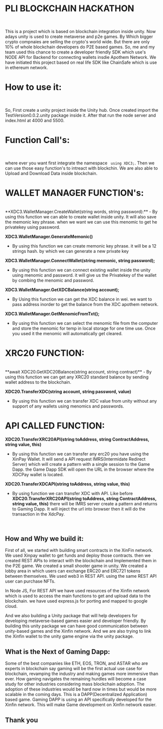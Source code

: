 # PLI BLOCKCHAIN HACKATHON
<br>

This is a project which is based on blockchain integration inside unity. Now adays unity is used to create metaverse and p2e games. By Which bigger crypto compnaies are selling the crypto's world wide. But there are only 10% of whole blockchain developers do P2E based games. So, me and my team used this chance to create a developer friendly SDK which use's NODE API for Backend for connecting wallets insdie Apothem Network. We have initiated this project based on real life SDK like ChainSafe which is use in ethereum network.

# How to use it:
<br>

So, First create a unity project inside the Unity hub. Once created import the TestVersion0.0.2.unity package inside it. After that run the node server and index.html at 4000 and 5500.


# Function Call's:
<br>

where ever you want first integrate the namespace ``` using XDC3;```. Then we can use those easy function's to intreact with blockchin. We are also able to Upload and Download Data inside blockchain.

# WALLET MANAGER FUNCTION's:
<br>
**XDC3.WalletManager.CreateWallet(string words, string password):**
  - By using this function we can able to create wallet inside unity. It will also save the memonic key phrase. when we want we can use this menomic to get he privatekey using password.


**XDC3.WalletManager.GenerateMemonic()**
  - By using this function we can create memonic key phrase. it will be a 12 strings hash. by which we can generate a new private key


**XDC3.WalletManager.ConnectWallet(string memonic, string password);**
  - By using this function we can connect existing wallet inside the unity using menomic and password. it will give us the Privatekey of the wallet by combing the menomic and password.

**XDC3.WalletManager.GetXDCBalance(string account);**

  - By Using this function we can get the XDC balance in wei. we want to pass address inorder to get the balance from the XDC apothem network.

**XDC3.WalletManager.GetMenomicFromTxt();**

  - By using this function we can select the menomic file from the computer and store the menomic for temp in local storage for one time use. Once you used it the menomic will automatically get cleared.


# XRC20 FUNCTION:
<br>
**await XDC20.GetXDC20Balance(string account, string contract)**
  - By using this function we can get any XRC20 standard balance by sending wallet address to the blockchain.

**XDC20.TransferXDC(string account, string password, value)**
  - By using this function we can transfer XDC value from unity without any support of any wallets using menomics and passwords.


# API CALLED FUNCTION:

**XDC20.TransferXRC20API(string toAddress, string ContractAddress, string value, this)**
  - By using this function we can transfer any erc20 you have using the XinPay Wallet. It will send a API request IMRS(Intermidate Redirect Server) which will create a pattern with a single session to the Game Dapp. the Game Dapp SDK will open the URL in the browser where the XDCPay wallet is located.

**XDC20.TransferXDCAPI(string toAddress, string value, this)**
  - By using function we can transfer XDC with API. Like before **XDC20.TransferXRC20API(string toAddress, string ContractAddress, string value, this)** there will be IMRS server create a pattern and returns to Gaming Dapp. It will inject the url into browser then it will do the transaction in the XdcPay.

<br>

## How and Why we build it:

First of all, we started with building smart contracts in the XinFin network. We used Xinpay wallet to get funds and deploy those contracts. then we created REST APIs to interact with the blockchain and Implemented them in the P2E game. We created a small shooter game in unity. We created a lobby area in which users can exchange ERC20 and ERC721 tokens between themselves. We used web3 in REST API. using the same REST API user can purchase NFTs.

In Node JS, For REST API we have used resources of the Xinfin network which is used to access the main functions to get and upload data to the blockchain. we have used express.js for porting and mapped to google cloud.

And we also building a Unity package that will help developers for developing metaverse-based games easier and developer friendly. By building this unity package we can have good communication between unity-based games and the Xinfin network. And we are also trying to link the Xinfin wallet to the unity game engine via the unity package.

## What is the Next of Gaming Dapp:

Some of the best companies like ETH, EOS, TRON, and ASTAR who are experts in blockchain say gaming will be the first actual use case for blockchain, revamping the industry and making games more immersive than ever. How gaming navigates the remaining hurdles will become a case study for other industries considering mass blockchain adoption. The adoption of these industries would be hard now in times but would be more scalable in the coming days. This is a DAPP(Decentralized Application) based game. Gaming DAPP is using an API specifically developed for the Xinfin network. This will make Game development on Xinfin network easier. 


## Thank you
